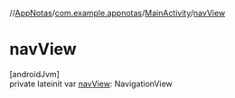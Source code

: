 //[AppNotas](../../../index.md)/[com.example.appnotas](../index.md)/[MainActivity](index.md)/[navView](nav-view.md)

# navView

[androidJvm]\
private lateinit var [navView](nav-view.md): NavigationView
